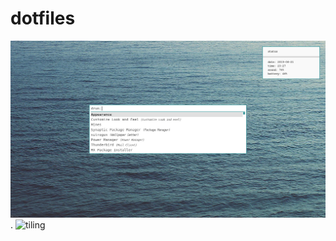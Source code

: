 # dotfiles
![desktop](https://github.com/rmrt1n/dots/blob/master/desktop.jpg)
.
![tiling](https://github.com/rmrt1n/dots/blob/master/tiling.jpg)
